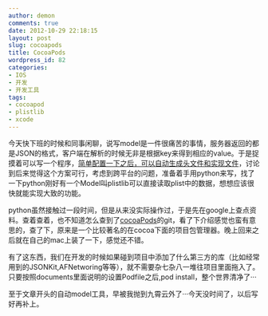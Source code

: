 ```yaml
---
author: demon
comments: true
date: 2012-10-29 22:18:15
layout: post
slug: cocoapods
title: CocoaPods
wordpress_id: 82
categories:
- IOS
- 开发
- 开发工具
tags:
- cocoapod
- plistlib
- xcode
---
```


今天快下班的时候和同事闲聊，说写model是一件很痛苦的事情，服务器返回的都是JSON的格式，客户端在解析的时候无非是根据key来得到相应的value。于是捉摸着可以写一个程序，[简单配置一下之后，可以自动生成头文件和实现文件](http://demon1105.gotoip4.com/2012/11/01/auto_create_objc-c_model/)，讨论到后来觉得这个方案可行，考虑到跨平台的问题，准备着手用python来写，找了一下python刚好有一个Model叫plistlib可以直接读取plist中的数据，想想应该很快就能实现大致的功能。

python虽然接触过一段时间，但是从来没实际操作过，于是先在google上查点资料。查着查着，也不知道怎么查到了[cocoaPods](http://cocoapods.org/)的git，看了下介绍感觉也蛮有意思的，查了下，原来是一个比较著名的在cocoa下面的项目包管理器。晚上回来之后就在自己的mac上装了一下，感觉还不错。

有了这东西，我们在开发的时候如果碰到项目中添加了什么第三方的库（比如经常用到的JSONKit,AFNetworing等等），就不需要杂七杂八一堆往项目里面拖入了。只要按照documents里面说明的设置Podfile之后,pod install，整个世界清净了···

至于文章开头的自动model工具，早被我抛到九霄云外了···今天没时间了，以后写好再补上。
